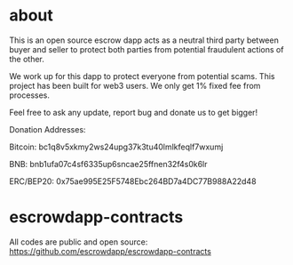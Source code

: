 # about

This is an open source escrow dapp acts as a neutral third party between buyer and seller to protect both parties from potential fraudulent actions of the other.

We work up for this dapp to protect everyone from potential scams. This project has been built for web3 users. We only get 1% fixed fee from processes. 

Feel free to ask any update, report bug and donate us to get bigger!

Donation Addresses:

Bitcoin: bc1q8v5xkmy2ws24upg37k3tu40lmlkfeqlf7wxumj

BNB: bnb1ufa07c4sf6335up6sncae25ffnen32f4s0k6lr

ERC/BEP20: 0x75ae995E25F5748Ebc264BD7a4DC77B988A22d48

# escrowdapp-contracts

All codes are public and open source: https://github.com/escrowdapp/escrowdapp-contracts
